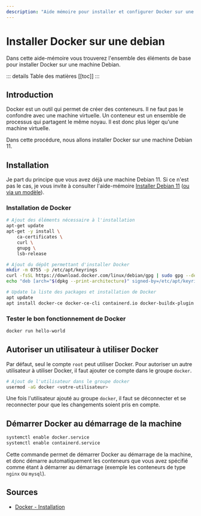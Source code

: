 ```yaml
---
description: "Aide mémoire pour installer et configurer Docker sur une Debian."
---
```


# Installer Docker sur une debian

Dans cette aide-mémoire vous trouverez l'ensemble des éléments de base pour installer Docker sur une machine Debian.

::: details Table des matières
[[toc]]
:::

## Introduction

Docker est un outil qui permet de créer des conteneurs. Il ne faut pas le confondre avec une machine virtuelle. Un conteneur est un ensemble de processus qui partagent le même noyau. Il est donc plus léger qu'une machine virtuelle.

Dans cette procédure, nous allons installer Docker sur une machine Debian 11.

## Installation

Je part du principe que vous avez déjà une machine Debian 11. Si ce n'est pas le cas, je vous invite à consulter l'aide-mémoire [Installer Debian 11](/tp/devops/serveur/tp1.md) ([ou via un modèle](/tp/devops/serveur/tp1alt.md)).

### Installation de Docker

```bash
# Ajout des éléments nécessaire à l'installation
apt-get update
apt-get -y install \
    ca-certificates \
    curl \
    gnupg \
    lsb-release

# Ajout du dépôt permettant d'installer Docker
mkdir -m 0755 -p /etc/apt/keyrings
curl -fsSL https://download.docker.com/linux/debian/gpg | sudo gpg --dearmor -o /etc/apt/keyrings/docker.gpg
echo "deb [arch="$(dpkg --print-architecture)" signed-by=/etc/apt/keyrings/docker.gpg] https://download.docker.com/linux/debian "$(. /etc/os-release && echo "$VERSION_CODENAME")" stable" | tee /etc/apt/sources.list.d/docker.list > /dev/null

# Update la liste des packages et installation de Docker
apt update
apt install docker-ce docker-ce-cli containerd.io docker-buildx-plugin docker-compose-plugin -y
```

### Tester le bon fonctionnement de Docker

```bash
docker run hello-world
```

## Autoriser un utilisateur à utiliser Docker

Par défaut, seul le compte `root` peut utiliser Docker. Pour autoriser un autre utilisateur à utiliser Docker, il faut ajouter ce compte dans le groupe `docker`.

```bash
# Ajout de l'utilisateur dans le groupe docker
usermod -aG docker <votre-utilisateur>
```

Une fois l'utilisateur ajouté au groupe `docker`, il faut se déconnecter et se reconnecter pour que les changements soient pris en compte.

## Démarrer Docker au démarrage de la machine

```bash
systemctl enable docker.service
systemctl enable containerd.service
```

Cette commande permet de démarrer Docker au démarrage de la machine, et donc démarre automatiquement les conteneurs que vous avez spécifié comme étant à démarrer au démarrage (exemple les conteneurs de type `nginx` ou `mysql`).

## Sources

- [Docker - Installation](https://docs.docker.com/engine/install/debian/)
